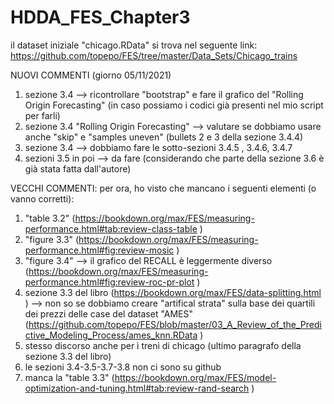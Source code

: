 # HDDA_FES_Chapter3

il dataset iniziale "chicago.RData" si trova nel seguente link:
https://github.com/topepo/FES/tree/master/Data_Sets/Chicago_trains 

NUOVI COMMENTI (giorno 05/11/2021)
1) sezione 3.4 --> ricontrollare "bootstrap" e fare il grafico del "Rolling Origin Forecasting" (in caso possiamo i codici già presenti nel mio script per farli)
2) sezione 3.4 "Rolling Origin Forecasting" --> valutare se dobbiamo usare anche "skip" e "samples uneven" (bullets 2 e 3 della sezione 3.4.4)
3) sezione 3.4 --> dobbiamo fare le sotto-sezioni 3.4.5 , 3.4.6, 3.4.7
4) sezioni 3.5 in poi --> da fare (considerando che parte della sezione 3.6 è già stata fatta dall'autore)


VECCHI COMMENTI:
per ora, ho visto che mancano i seguenti elementi (o vanno corretti):
1) "table 3.2" (https://bookdown.org/max/FES/measuring-performance.html#tab:review-class-table )
2) "figure 3.3" (https://bookdown.org/max/FES/measuring-performance.html#fig:review-mosic )
3) "figure 3.4" --> il grafico del RECALL è leggermente diverso (https://bookdown.org/max/FES/measuring-performance.html#fig:review-roc-pr-plot )
4) sezione 3.3 del libro (https://bookdown.org/max/FES/data-splitting.html ) --> non so se dobbiamo creare "artifical strata" sulla base dei quartili dei prezzi delle case del dataset "AMES" (https://github.com/topepo/FES/blob/master/03_A_Review_of_the_Predictive_Modeling_Process/ames_knn.RData )
5) stesso discorso anche per i treni di chicago (ultimo paragrafo della sezione 3.3 del libro)
6) le sezioni 3.4-3.5-3.7-3.8 non ci sono su github
7) manca la "table 3.3" (https://bookdown.org/max/FES/model-optimization-and-tuning.html#tab:review-rand-search )
